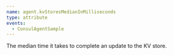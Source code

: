```yaml
---
name: agent.kvStoresMedianInMilliseconds
type: attribute
events:
  - ConsulAgentSample
---
```


The median time it takes to complete an update to the KV store.